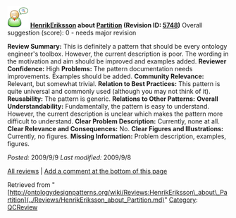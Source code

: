 [![](../images/thumb/2/29/Reviewer.png/48px-Reviewer.png)](../Image/Reviewer.png.md "Reviewer.png")
__[HenrikEriksson](../User/HenrikEriksson.md "User:HenrikEriksson") about [Partition](../Submissions/Partition.md "Submissions:Partition") (Revision ID: [5748](../Submissions/Partition@oldid=5748.md "http://ontologydesignpatterns.org/wiki/Submissions:Partition?oldid=5748"))__
Overall suggestion (score): 0 - needs major revision




 __Review Summary:__ This is definitely a pattern that should be every ontology engineer's toolbox. However, the current description is poor. The wording in the motivation and aim should be improved and examples added.
__Reviewer Confidence:__ High
__Problems:__ The pattern documentation needs improvements. Examples should be added.
__Community Relevance:__ Relevant, but somewhat trivial.
__Relation to Best Practices:__ This pattern is quite universal and commonly used (although you may not think of it).
__Reusability:__ The pattern is generic.
__Relations to Other Patterns:__ 
__Overall Understandability:__ Fundamentally, the pattern is easy to understand. However, the current description is unclear which makes the pattern more difficult to understand.
__Clear Problem Description:__ Currently, none at all.
__Clear Relevance and Consequences:__ No.
__Clear Figures and Illustrations:__ Currently, no figures.
__Missing Information:__ Problem description, examples, figures.

_Posted:_ 2009/9/9 _Last modified:_ 2009/9/8



[All reviews](../Reviews/Main.md "Reviews:Main") | [Add a comment at the bottom of this page](index.php@title=Odp%253AAdd_comment&target=../Reviews/HenrikEriksson_about_Partition.md#New_comment "http://ontologydesignpatterns.org/wiki/index.php?title=Odp:Add_comment&target=Reviews:HenrikEriksson_about_Partition#New_comment")


Retrieved from "[http://ontologydesignpatterns.org/wiki/Reviews:HenrikEriksson\_about\_Partition](../Reviews/HenrikEriksson_about_Partition.md)"
 [Category](http://ontologydesignpatterns.org/wiki/Special:Categories "Special:Categories"): [QCReview](../Category/QCReview.md "Category:QCReview")